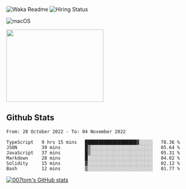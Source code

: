 ![Waka Readme](https://github.com/007tom/007tom/workflows/Waka%20Readme/badge.svg)
![Hiring Status](https://img.shields.io/badge/Hireable-true-green)
<!-- ### Hi there 👋🏿 -->

<!--
**007tom/007tom** is a ✨ _special_ ✨ repository because its `README.md` (this file) appears on your GitHub profile.

Here are some ideas to get you started:
-->

<!--
- 🔭 I’m currently working on [SoftMaple](https://github.com/SoftMaple):
-->

<!-- - 🌱 I’m currently learning ...  -->
<!-- - 👯 I’m looking for ... -->
<!-- - 🤔 I’m looking for help with Javascript AST or Parser ... -->
<!-- - 💬 Ask me about ... -->
<!-- - 📫 How to reach me: ... -->
<!-- - 😄 Pronouns: ... -->
<!-- - ⚡ Fun fact: ... -->
<!--
-->

![macOS](https://img.shields.io/badge/Macbook%20Pro-Monterey%20%7C%2013--inch%20%7C%2016%20GB%20%7C%202020-%23000000?style=flat&logo=apple&logoColor=%23ffffff)

<img src="https://user-images.githubusercontent.com/31362988/165692768-690ffd03-1b8b-4d1b-92ea-bc7e60ebd043.png" width=256 height=192 />

## Github Stats

<!--START_SECTION:waka-->

```text
From: 28 October 2022 - To: 04 November 2022

TypeScript   9 hrs 15 mins   ███████████████████▓░░░░░   78.36 %
JSON         39 mins         █▒░░░░░░░░░░░░░░░░░░░░░░░   05.64 %
JavaScript   37 mins         █▒░░░░░░░░░░░░░░░░░░░░░░░   05.31 %
Markdown     28 mins         █░░░░░░░░░░░░░░░░░░░░░░░░   04.02 %
Solidity     15 mins         ▓░░░░░░░░░░░░░░░░░░░░░░░░   02.12 %
Bash         12 mins         ▒░░░░░░░░░░░░░░░░░░░░░░░░   01.77 %
```

<!--END_SECTION:waka-->


[![007tom's GitHub stats](https://github-readme-stats.vercel.app/api?username=zhyd1997&count_private=true&show_icons=true&theme=react)
](https://github.com/anuraghazra/github-readme-stats)
